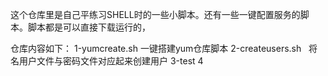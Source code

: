 这个仓库里是自己平练习SHELL时的一些小脚本。还有一些一键配置服务的脚本。脚本都是可以直接下载运行的，

仓库内容如下：
1-yumcreate.sh  一键搭建yum仓库脚本
2-createusers.sh   将名用户文件与密码文件对应起来创建用户
3-test
4
